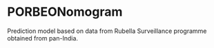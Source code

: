 # PORBEONomogram

Prediction model based on data from Rubella Surveillance programme obtained from pan-India. 

